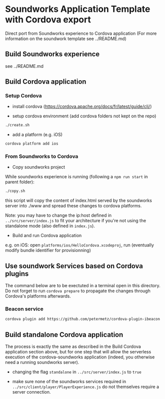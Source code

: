 # Soundworks Application Template with Cordova export

Direct port from Soundworks experience to Cordova application
(For more information on the soundwork template see ../README.md)


## Build Soundworks experience

see ../README.md


## Build Cordova application

### Setup Cordova

* install cordova (https://cordova.apache.org/docs/fr/latest/guide/cli/)

* setup cordova environment (add cordova folders not kept on the repo)

```sh
./create.sh
```

* add a platform (e.g. iOS)

```sh
cordova platform add ios
```

### From Soundworks to Cordova

* Copy soundworks project

While soundworks experience is running (following a ``npm run start`` in parent folder):

```sh
./copy.sh
```

this script will copy the content of index.html served by the soundworks server into ./www and spread these changes to cordova platforms.

Note: you may have to change the ip:host defined in ``../src/server/index.js`` to fit your architecture if you're not using the standalone mode (also defined in ``index.js``).

* Build and run Cordova application

e.g. on iOS: open ``platforms/ios/HelloCordova.xcodeproj``, run (eventually modify bundle identifier for provisionning)


## Use soundwork Services based on Cordova plugins

The command below are to be exectuted in a terminal open in this directory. Do not forget to run ``cordova prepare`` to propagate the changes through Cordova's platforms afterwards.

### Beacon service

```sh
cordova plugin add https://github.com/petermetz/cordova-plugin-ibeacon.git
```


## Build standalone Cordova application

The process is exactly the same as described in the Build Cordova application section above, but for one step that will allow the serverless execution of the cordova-soundworks application (indeed, you otherwise need a running soundworks server).

* changing the flag ``standalone`` in ``../src/server/index.js`` to ``true``

* make sure none of the soundworks services required in ``../src/client/player/PlayerExperience.js`` do not themselves require a server connection.
